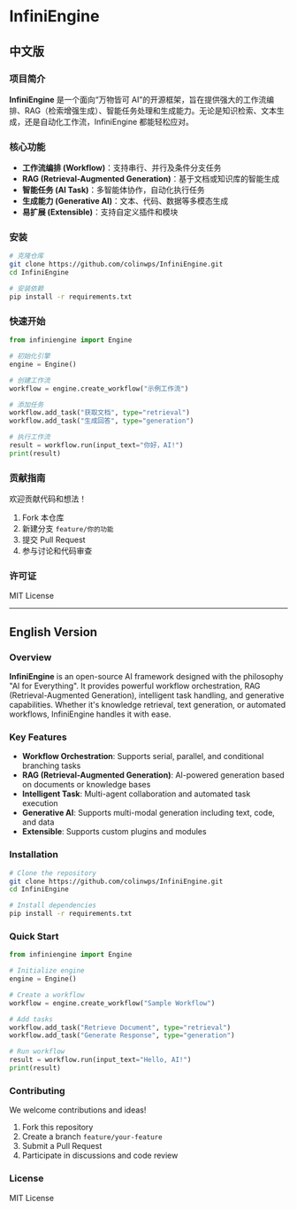 
# InfiniEngine

## 中文版

### 项目简介
**InfiniEngine** 是一个面向“万物皆可 AI”的开源框架，旨在提供强大的工作流编排、RAG（检索增强生成）、智能任务处理和生成能力。无论是知识检索、文本生成，还是自动化工作流，InfiniEngine 都能轻松应对。

### 核心功能
- **工作流编排 (Workflow)**：支持串行、并行及条件分支任务
- **RAG (Retrieval-Augmented Generation)**：基于文档或知识库的智能生成
- **智能任务 (AI Task)**：多智能体协作，自动化执行任务
- **生成能力 (Generative AI)**：文本、代码、数据等多模态生成
- **易扩展 (Extensible)**：支持自定义插件和模块

### 安装
```bash
# 克隆仓库
git clone https://github.com/colinwps/InfiniEngine.git
cd InfiniEngine

# 安装依赖
pip install -r requirements.txt
```

### 快速开始
```python
from infiniengine import Engine

# 初始化引擎
engine = Engine()

# 创建工作流
workflow = engine.create_workflow("示例工作流")

# 添加任务
workflow.add_task("获取文档", type="retrieval")
workflow.add_task("生成回答", type="generation")

# 执行工作流
result = workflow.run(input_text="你好，AI!")
print(result)
```

### 贡献指南
欢迎贡献代码和想法！
1. Fork 本仓库
2. 新建分支 `feature/你的功能`
3. 提交 Pull Request
4. 参与讨论和代码审查

### 许可证
MIT License

---

## English Version

### Overview
**InfiniEngine** is an open-source AI framework designed with the philosophy "AI for Everything". It provides powerful workflow orchestration, RAG (Retrieval-Augmented Generation), intelligent task handling, and generative capabilities. Whether it's knowledge retrieval, text generation, or automated workflows, InfiniEngine handles it with ease.

### Key Features
- **Workflow Orchestration**: Supports serial, parallel, and conditional branching tasks
- **RAG (Retrieval-Augmented Generation)**: AI-powered generation based on documents or knowledge bases
- **Intelligent Task**: Multi-agent collaboration and automated task execution
- **Generative AI**: Supports multi-modal generation including text, code, and data
- **Extensible**: Supports custom plugins and modules

### Installation
```bash
# Clone the repository
git clone https://github.com/colinwps/InfiniEngine.git
cd InfiniEngine

# Install dependencies
pip install -r requirements.txt
```

### Quick Start
```python
from infiniengine import Engine

# Initialize engine
engine = Engine()

# Create a workflow
workflow = engine.create_workflow("Sample Workflow")

# Add tasks
workflow.add_task("Retrieve Document", type="retrieval")
workflow.add_task("Generate Response", type="generation")

# Run workflow
result = workflow.run(input_text="Hello, AI!")
print(result)
```

### Contributing
We welcome contributions and ideas!
1. Fork this repository
2. Create a branch `feature/your-feature`
3. Submit a Pull Request
4. Participate in discussions and code review

### License
MIT License
